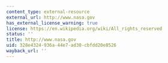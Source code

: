 ```yaml
---
content_type: external-resource
external_url: http://www.nasa.gov
has_external_license_warning: true
license: https://en.wikipedia.org/wiki/All_rights_reserved
status: ''
title: http://www.nasa.gov
uid: 328e4324-936a-44e7-ad30-cbfdd20e8526
wayback_url: ''
---
```

